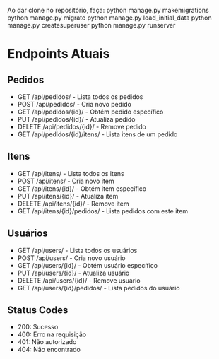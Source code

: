 Ao dar clone no repositório, faça:
python manage.py makemigrations
python manage.py migrate
python manage.py load_initial_data
python manage.py createsuperuser
python manage.py runserver


# Endpoints Atuais
## Pedidos
- GET /api/pedidos/ - Lista todos os pedidos
- POST /api/pedidos/ - Cria novo pedido
- GET /api/pedidos/{id}/ - Obtém pedido específico
- PUT /api/pedidos/{id}/ - Atualiza pedido
- DELETE /api/pedidos/{id}/ - Remove pedido
- GET /api/pedidos/{id}/itens/ - Lista itens de um pedido
## Itens
- GET /api/itens/ - Lista todos os itens
- POST /api/itens/ - Cria novo item
- GET /api/itens/{id}/ - Obtém item específico
- PUT /api/itens/{id}/ - Atualiza item
- DELETE /api/itens/{id}/ - Remove item
- GET /api/itens/{id}/pedidos/ - Lista pedidos com este item
## Usuários
- GET /api/users/ - Lista todos os usuários
- POST /api/users/ - Cria novo usuário
- GET /api/users/{id}/ - Obtém usuário específico
- PUT /api/users/{id}/ - Atualiza usuário
- DELETE /api/users/{id}/ - Remove usuário
- GET /api/users/{id}/pedidos/ - Lista pedidos do usuário

## Status Codes
- 200: Sucesso
- 400: Erro na requisição
- 401: Não autorizado
- 404: Não encontrado
